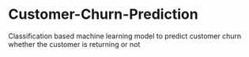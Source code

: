 # Customer-Churn-Prediction
Classification based machine learning model to predict customer churn whether the customer is returning or not
